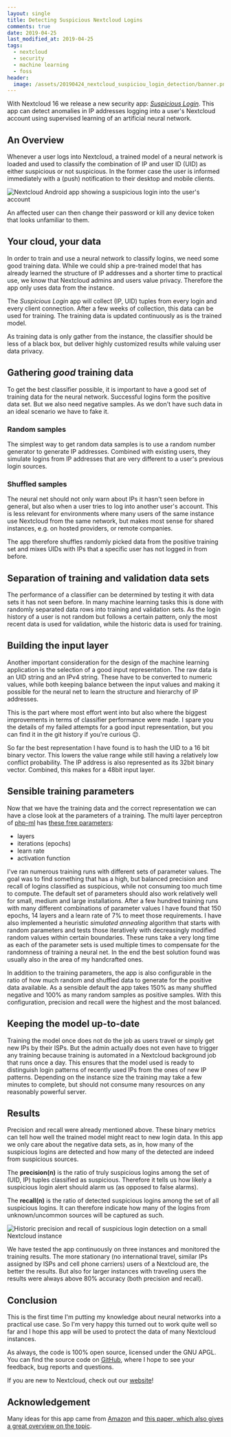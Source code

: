 ```yaml
---
layout: single
title: Detecting Suspicious Nextcloud Logins
comments: true
date: 2019-04-25
last_modified_at: 2019-04-25
tags:
  - nextcloud
  - security
  - machine learning
  - foss
header:
  image: /assets/20190424_nextcloud_suspiciou_login_detection/banner.png
---
```


With Nextcloud 16 we release a new security app: *[Suspicious Login](https://apps.nextcloud.com/apps/suspicious_login)*. This app can detect anomalies in IP addresses logging into a user's Nextcloud account using supervised learning of an artificial neural network.

## An Overview

Whenever a user logs into Nextcloud, a trained model of a neural network is loaded and used to classify the combination of IP and user ID (UID) as either suspicious or not suspicious. In the former case the user is informed immediately with a (push) notification to their desktop and mobile clients.

![Nextcloud Android app showing a suspicious login into the user's account](/assets/20190424_nextcloud_suspiciou_login_detection/notification_android.png)

An affected user can then change their password or kill any device token that looks unfamiliar to them.

## Your cloud, your data

In order to train and use a neural network to classify logins, we need some good training data. While we could ship a pre-trained model that has already learned the structure of IP addresses and a shorter time to practical use, we know that Nextcloud admins and users value privacy. Therefore the app only uses data from the instance.

The *Suspicious Login* app will collect (IP, UID) tuples from every login and every client connection. After a few weeks of collection, this data can be used for training. The training data is updated continuously as is the trained model.

As training data is only gather from the instance, the classifier should be less of a black box, but deliver highly customized results while valuing user data privacy.


## Gathering *good* training data

To get the best classifier possible, it is important to have a good set of training data for the neural network. Successful logins form the positive data set. But we also need negative samples. As we don't have such data in an ideal scenario we have to fake it.

### Random samples

The simplest way to get random data samples is to use a random number generator to generate IP addresses. Combined with existing users, they simulate logins from IP addresses that are very different to a user's previous login sources.

### Shuffled samples

The neural net should not only warn about IPs it hasn't seen before in general, but also when a user tries to log into another user's account. This is less relevant for environments where many users of the same instance use Nextcloud from the same network, but makes most sense for shared instances, e.g. on hosted providers, or remote companies.

The app therefore shuffles randomly picked data from the positive training set and mixes UIDs with IPs that a specific user has not logged in from before.

## Separation of training and validation data sets

The performance of a classifier can be determined by testing it with data sets it has not seen before. In many machine learning tasks this is done with randomly separated data rows into training and validation sets. As the login history of a user is not random but follows a certain pattern, only the most recent data is used for validation, while the historic data is used for training. 

## Building the input layer

Another important consideration for the design of the machine learning application is the selection of a good input representation. The raw data is an UID string and an IPv4 string. These have to be converted to numeric values, while both keeping balance between the input values and making it possible for the neural net to learn the structure and hierarchy of IP addresses.

This is the part where most effort went into but also where the biggest improvements in terms of classifier performance were made. I spare you the details of my failed attempts for a good input representation, but you can find it in the git history if you're curious 😉.

So far the best representation I have found is to hash the UID to a 16 bit binary vector. This lowers the value range while still having a relatively low conflict probability. The IP address is also represented as its 32bit binary vector. Combined, this makes for a 48bit input layer.

## Sensible training parameters

Now that we have the training data and the correct representation we can have a close look at the parameters of a training. The multi layer perceptron of [php-ml](https://php-ml.org/) has [these free parameters](https://php-ml.readthedocs.io/en/latest/machine-learning/neural-network/multilayer-perceptron-classifier/#constructor-parameters):
* layers
* iterations (epochs)
* learn rate
* activation function

I've ran numerous training runs with different sets of parameter values. The goal was to find something that has a high, but balanced precision and recall of logins classified as suspicious, while not consuming too much time to compute. The default set of parameters should also work relatively well for small, medium and large installations. After a few hundred training runs with many different combinations of parameter values I have found that 150 epochs, 14 layers and a learn rate of 7% to meet those requirements. I have also implemented a heuristic *simulated annealing* algorithm that starts with random parameters and tests those iteratively with decreasingly modified random values within certain boundaries. These runs take a very long time as each of the parameter sets is used multiple times to compensate for the randomness of training a neural net. In the end the best solution found was usually also in the area of my handcrafted ones.


In addition to the training parameters, the app is also configurable in the ratio of how much random and shuffled data to generate for the positive data available. As a sensible default the app takes 150% as many shuffled negative and 100% as many random samples as positive samples. With this configuration, precision and recall were the highest and the most balanced.


## Keeping the model up-to-date

Training the model once does not do the job as users travel or simply get new IPs by their ISPs. But the admin actually does not even have to trigger any training because training is automated in a Nextcloud background job that runs once a day. This ensures that the model used is ready to distinguish login patterns of recently used IPs from the ones of new IP patterns. Depending on the instance size the training may take a few minutes to complete, but should not consume many resources on any reasonably powerful server.

## Results

Precision and recall were already mentioned above. These binary metrics can tell how well the trained model might react to new login data. In this app we only care about the negative data sets, as in, how many of the suspicious logins are detected and how many of the detected are indeed from suspicious sources.

The **precision(n)** is the ratio of truly suspicious logins among the set of (UID, IP) tuples classified as suspicious. Therefore it tells us how likely a suspicious login alert should alarm us (as opposed to false alarms).

The **recall(n)** is the ratio of detected suspicious logins among the set of all suspicious logins. It can therefore indicate how many of the logins from unknown/uncommon sources will be captured as such.

![Historic precision and recall of suspicious login detection on a small Nextcloud instance](/assets/20190424_nextcloud_suspiciou_login_detection/admin_settings.png)

We have tested the app continuously on three instances and monitored the training results. The more stationary (no international travel, similar IPs assigned by ISPs and cell phone carriers) users of a Nextcloud are, the better the results. But also for larger instances with traveling users the results were always above 80% accuracy (both precision and recall).

## Conclusion

This is the first time I'm putting my knowledge about neural networks into a practical use case. So I'm very happy this turned out to work quite well so far and I hope this app will be used to protect the data of many Nextcloud instances.

As always, the code is 100% open source, licensed under the GNU APGL. You can find the source code on [GitHub](https://github.com/nextcloud/suspicious_login), where I hope to see your feedback, bug reports and questions.

If you are new to Nextcloud, check out our [website](https://nextcloud.com/)!

## Acknowledgement

Many ideas for this app came from [Amazon](https://aws.amazon.com/blogs/machine-learning/detect-suspicious-ip-addresses-with-the-amazon-sagemaker-ip-insights-algorithm/) and [this paper, which also gives a great overview on the topic](https://arxiv.org/pdf/1701.02145.pdf).
